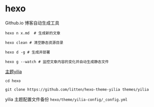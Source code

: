# hexo
Github.io 博客自动生成工具


	hexo n x.md  # 生成新的文章
	
	hexo clean # 清空静态资源目录
	
	hexo d -g # 生成并部署
	
	hexo g --watch # 监控文章内容的变化并自动生成静态文件
	
[主题yilia](https://github.com/litten/hexo-theme-yilia)
	
	cd hexo
	
	git clone https://github.com/litten/hexo-theme-yilia themes/yilia
	
yilia 主题配置文件备份 `hexo/theme/yilia-config/_config.yml`
